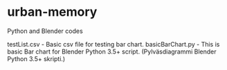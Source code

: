 # urban-memory
Python and Blender codes

testList.csv     - Basic csv file for testing bar chart.
basicBarChart.py - This is basic Bar chart for Blender Python 3.5+ script. (Pylväsdiagrammi Blender Python 3.5+ skripti.)
